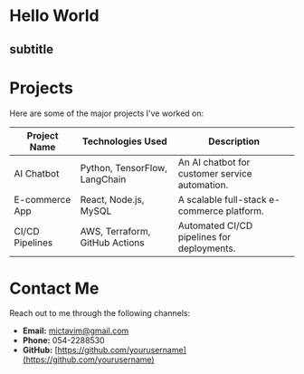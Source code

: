# Hello World
## subtitle
# Projects

Here are some of the major projects I've worked on:

| Project Name     | Technologies Used                  | Description                                  |
|------------------|------------------------------------|----------------------------------------------|
| AI Chatbot       | Python, TensorFlow, LangChain      | An AI chatbot for customer service automation. |
| E-commerce App   | React, Node.js, MySQL              | A scalable full-stack e-commerce platform.    |
| CI/CD Pipelines  | AWS, Terraform, GitHub Actions     | Automated CI/CD pipelines for deployments.    |


# Contact Me

Reach out to me through the following channels:

- **Email:** [mictavim@gmail.com](mailto:mictavim@gmail.com)
- **Phone:** 054-2288530
- **GitHub:** [https://github.com/yourusername](https://github.com/yourusername)
